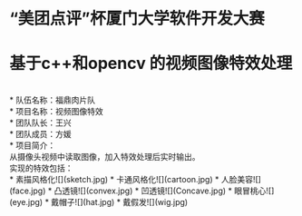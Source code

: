 # “美团点评”杯厦门大学软件开发大赛

基于c++和opencv 的视频图像特效处理<br>
================================================
<br>
* 队伍名称：福鼎肉片队<br>
* 项目名称：视频图像特效<br>
* 团队队长：王兴<br>
* 团队成员：方媛<br>
* 项目简介：<br>
从摄像头视频中读取图像，加入特效处理后实时输出。<br>
实现的特效包括：<br> 
  * 素描风格化![](sketch.jpg) 
  * 卡通风格化![](cartoon.jpg) 
  * 人脸美容![](face.jpg) 
  * 凸透镜![](convex.jpg) 
  * 凹透镜![](Concave.jpg) 
  * 眼冒桃心![](eye.jpg) 
  * 戴帽子![](hat.jpg) 
  * 戴假发![](wig.jpg) 
